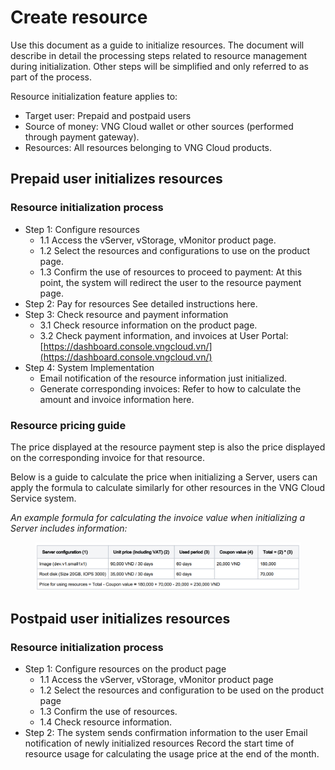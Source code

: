 # Create resource

Use this document as a guide to initialize resources. The document will describe in detail the processing steps related to resource management during initialization. Other steps will be simplified and only referred to as part of the process.&#x20;

Resource initialization feature applies to:&#x20;

* Target user: Prepaid and postpaid users&#x20;
* Source of money: VNG Cloud wallet or other sources (performed through payment gateway).
* Resources: All resources belonging to VNG Cloud products.

## Prepaid user initializes resources

### Resource initialization process

* Step 1: Configure resources&#x20;
  * 1.1 Access the vServer, vStorage, vMonitor product page.
  * 1.2 Select the resources and configurations to use on the product page.
  * 1.3 Confirm the use of resources to proceed to payment: At this point, the system will redirect the user to the resource payment page.
* Step 2: Pay for resources See detailed instructions here.
* Step 3: Check resource and payment information&#x20;
  * 3.1 Check resource information on the product page.
  * 3.2 Check payment information, and invoices at User Portal: [https://dashboard.console.vngcloud.vn/](https://dashboard.console.vngcloud.vn/)
* Step 4: System Implementation&#x20;
  * Email notification of the resource information just initialized.
  * Generate corresponding invoices: Refer to how to calculate the amount and invoice information here.

### Resource pricing guide

The price displayed at the resource payment step is also the price displayed on the corresponding invoice for that resource.&#x20;

Below is a guide to calculate the price when initializing a Server, users can apply the formula to calculate similarly for other resources in the VNG Cloud Service system.&#x20;

_An example formula for calculating the invoice value when initializing a Server includes information:_&#x20;

<figure><img src="../../../.gitbook/assets/image (4) (1) (1) (1) (1) (1) (1) (1) (1) (1) (1) (1) (1) (1) (1) (1) (1) (1).png" alt=""><figcaption></figcaption></figure>

## Postpaid user initializes resources&#x20;

### Resource initialization process

* Step 1: Configure resources on the product page
  * 1.1 Access the vServer, vStorage, vMonitor product page&#x20;
  * 1.2 Select the resources and configuration to be used on the product page&#x20;
  * 1.3 Confirm the use of resources.
  * 1.4 Check resource information.
* Step 2: The system sends confirmation information to the user Email notification of newly initialized resources Record the start time of resource usage for calculating the usage price at the end of the month.
